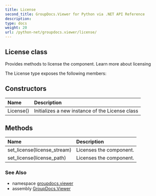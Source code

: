 ```yaml
---
title: License
second_title: GroupDocs.Viewer for Python via .NET API Reference
description: 
type: docs
weight: 20
url: /python-net/groupdocs.viewer/license/
---
```


## License class

Provides methods to license the component. Learn more about licensing

The License type exposes the following members:
## Constructors
| Name | Description |
| :- | :- |
|License()|Initializes a new instance of the License class|
## Methods
| Name | Description |
| :- | :- |
|set_license(license_stream)|Licenses the component.|
|set_license(license_path)|Licenses the component.|

### See Also

* namespace [groupdocs.viewer](/viewer/python-net/groupdocs.viewer/)
* assembly [GroupDocs.Viewer](/viewer/python-net/)

